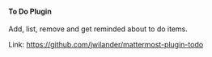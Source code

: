 #### To Do Plugin
Add, list, remove and get reminded about to do items.

Link: https://github.com/jwilander/mattermost-plugin-todo
